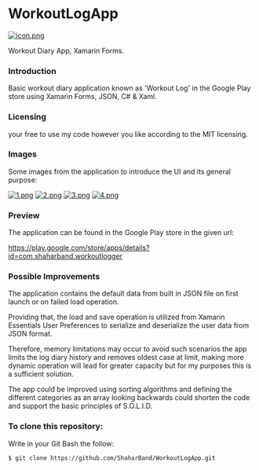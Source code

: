 # WorkoutLogApp
[![icon.png](https://i.postimg.cc/rw8y2yct/icon.png)](https://postimg.cc/BXVfx0jq)

Workout Diary App, Xamarin Forms.

### Introduction
Basic workout diary application known as 'Workout Log' in the Google Play store using Xamarin Forms, JSON, C# & Xaml.

### Licensing
your free to use my code however you like according to the MIT licensing.

### Images
Some images from the application to introduce the UI and its general purpose:

[![1.png](https://i.postimg.cc/nzqNL7GV/1.png)](https://postimg.cc/bDNmCZ54)
[![2.png](https://i.postimg.cc/HLyhS5K0/2.png)](https://postimg.cc/qtpwqtpg)
[![3.png](https://i.postimg.cc/br3CGRDP/3.png)](https://postimg.cc/rRRC3xNZ)
[![4.png](https://i.postimg.cc/52H70Lxc/4.png)](https://postimg.cc/ZWSFs9Bj)

### Preview
The application can be found in the Google Play store in the given url:

https://play.google.com/store/apps/details?id=com.shaharband.workoutlogger

### Possible Improvements
The application contains the default data from built in JSON file on first launch or on failed load operation. 

Providing that, the load and save operation is utilized from Xamarin Essentials User Preferences to serialize and deserialize the user data from JSON format.

Therefore, memory limitations may occur to avoid such scenarios the app limits the log diary history and removes oldest case at limit, making more dynamic operation will lead for greater capacity but for my purposes this is a sufficient solution.

The app could be improved using sorting algorithms and defining the different categories as an array looking backwards could shorten the code and support the basic principles of S.O.L.I.D.

### To clone this repository:

Write in your Git Bash the follow:

    $ git clone https://github.com/ShaharBand/WorkoutLogApp.git
